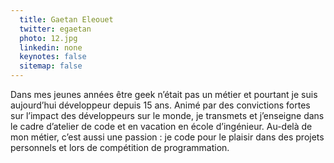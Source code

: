 ```yaml
---
  title: Gaetan Eleouet
  twitter: egaetan
  photo: 12.jpg
  linkedin: none
  keynotes: false
  sitemap: false
---
```

Dans mes jeunes années être geek n’était pas un métier et pourtant je suis aujourd’hui développeur depuis 15 ans. 
Animé par des convictions fortes sur l’impact des développeurs sur le monde, je transmets et j’enseigne dans le cadre d’atelier de code et en vacation en école d’ingénieur. 
Au-delà de mon métier, c’est aussi une passion : je code pour le plaisir dans des projets personnels et lors de compétition de programmation.
